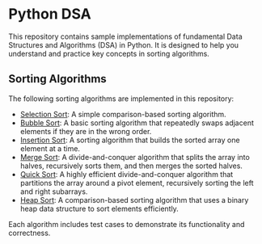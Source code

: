# Python DSA

This repository contains sample implementations of fundamental Data Structures and Algorithms (DSA) in Python. It is designed to help you understand and practice key concepts in sorting algorithms.

## Sorting Algorithms

The following sorting algorithms are implemented in this repository:

- [Selection Sort](https://www.geeksforgeeks.org/selection-sort-algorithm-2/): A simple comparison-based sorting algorithm.
- [Bubble Sort](https://www.geeksforgeeks.org/bubble-sort-algorithm/): A basic sorting algorithm that repeatedly swaps adjacent elements if they are in the wrong order.
- [Insertion Sort](https://www.geeksforgeeks.org/insertion-sort-algorithm/): A sorting algorithm that builds the sorted array one element at a time.
- [Merge Sort](https://www.geeksforgeeks.org/merge-sort/): A divide-and-conquer algorithm that splits the array into halves, recursively sorts them, and then merges the sorted halves.
- [Quick Sort](https://www.geeksforgeeks.org/quick-sort-algorithm/): A highly efficient divide-and-conquer algorithm that partitions the array around a pivot element, recursively sorting the left and right subarrays.
- [Heap Sort](https://www.geeksforgeeks.org/heap-sort/): A comparison-based sorting algorithm that uses a binary heap data structure to sort elements efficiently.

Each algorithm includes test cases to demonstrate its functionality and correctness.
